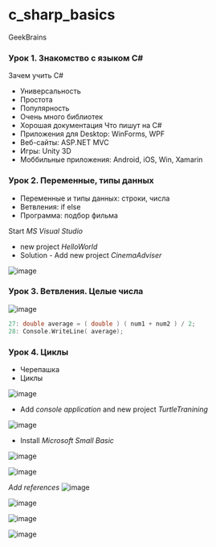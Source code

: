 # c_sharp_basics
GeekBrains

### Урок 1. Знакомство с языком C#
Зачем учить C#
* Универсальность
* Простота
* Популярность
* Очень много библиотек
* Хорошая документация
Что пишут на C#
* Приложения для Desktop: WinForms, WPF
* Веб-сайты: ASP.NET MVC
* Игры: Unity 3D
* Моббильные приложения: Android, iOS, Win, Xamarin

### Урок 2. Переменные, типы данных
* Переменные и типы данных: строки, числа
* Ветвления: if else
* Программа: подбор фильма

Start _MS Visual Studio_
* new project _HelloWorld_
* Solution - Add new project _CinemaAdviser_

![image](https://github.com/user-attachments/assets/c642edd6-c890-4d9c-9eef-0d1fc2603da9)

### Урок 3. Ветвления. Целые числа

![image](https://github.com/user-attachments/assets/dda92f73-5b95-456e-8808-75e8eef72047)

```CPP
27: double average = ( double ) ( num1 + num2 ) / 2;
28: Console.WriteLine( average);
```

### Урок 4. Циклы
* Черепашка
* Циклы

![image](https://github.com/user-attachments/assets/0d3200a6-0236-42b2-9dd8-8badd7600b40)

* Add _console application_ and new project _TurtleTranining_

![image](https://github.com/user-attachments/assets/526b3e11-ca23-4770-858f-815fab7cada8)

* Install _Microsoft Small Basic_

![image](https://github.com/user-attachments/assets/1414940d-f3c2-4674-ab6f-0d6939a3977e)

![image](https://github.com/user-attachments/assets/95e490bb-56f7-47e7-9cb9-e56849431b85)

_Add references_
![image](https://github.com/user-attachments/assets/a427aae5-c933-4afa-86ea-bab60d67e03b)

![image](https://github.com/user-attachments/assets/13319ad2-e271-44d1-b04e-f4761b622a72)

![image](https://github.com/user-attachments/assets/3a02afa1-6662-43f1-8989-e182d7b0e934)

![image](https://github.com/user-attachments/assets/ca101b65-5881-42d9-903a-b0610b2503a3)


###

###

###

###
